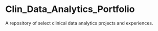 # Clin_Data_Analytics_Portfolio
A repository of select clinical data analytics projects and experiences.
